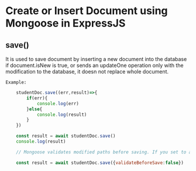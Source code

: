 # Create or Insert Document using Mongoose in ExpressJS

## save()

It is used to save document by inserting a new document into the database if document.isNew is true, or sends an updateOne operation only with the modification to the database, it doesn not replace whole document.

`Example:`

```js
    studentDoc.save((err,result)=>{
        if(err){
            console.log(err)
        }else{
            console.log(result)
        }
    })

    const result = await studentDoc.save()
    console.log(result)

    // Mongoose validates modified paths before saving. If you set to an invalid value. Mongoose will throw an error when you save() that document

    const result = await studentDoc.save({validateBeforeSave:false})
```